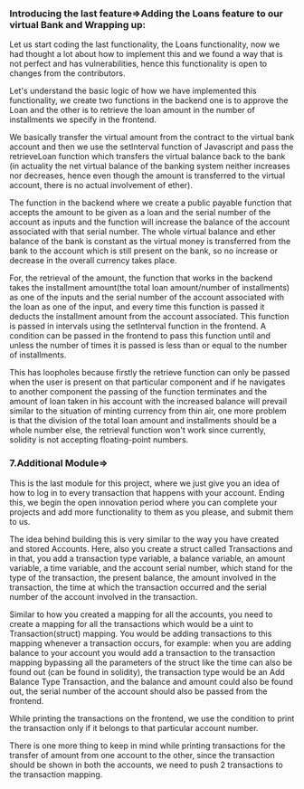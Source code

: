 ### **Introducing the last feature=>Adding the Loans feature to our virtual Bank and Wrapping up:**



Let us start coding the last functionality, the Loans functionality, now we had thought a lot about how to implement this and we found a way that is not perfect and has vulnerabilities, hence this functionality is open to changes from the contributors.

Let's understand the basic logic of how we have implemented this functionality, we create two functions in the backend one is to approve the Loan and the other is to retrieve the loan amount in the number of installments we specify in the frontend. 

We basically transfer the virtual amount from the contract to the virtual bank account and then we use the setInterval function of Javascript and pass the retrieveLoan function which transfers the virtual balance back to the bank (in actuality the net virtual balance of the banking system neither increases nor decreases, hence even though the amount is transferred to the virtual account, there is no actual involvement of ether). 

The function in the backend where we create a public payable function that accepts the amount to be given as a loan and the serial number of the account as inputs and the function will increase the balance of the account associated with that serial number. The whole virtual balance and ether balance of the bank is constant as the virtual money is transferred from the bank to the account which is still present on the bank, so no increase or decrease in the overall currency takes place.

For, the retrieval of the amount, the function that works in the backend takes the installment amount(the total loan amount/number of installments) as one of the inputs and the serial number of the account associated with the loan as one of the input, and every time this function is passed it deducts the installment amount from the account associated. This function is passed in intervals using the setInterval function in the frontend. A condition can be passed in the frontend to pass this function until and unless the number of times it is passed is less than or equal to the number of installments.

This has loopholes because firstly the retrieve function can only be passed when the user is present on that particular component and if he navigates to another component the passing of the function terminates and the amount of loan taken in his account with the increased balance will prevail similar to the situation of minting currency from thin air, one more problem is that the division of the total loan amount and installments should be a whole number else, the retrieval function won't work since currently, solidity is not accepting floating-point numbers.



### 7.Additional Module=>

This is the last module for this project, where we just give you an idea of how to log in to every transaction that happens with your account. Ending this, we begin the open innovation period where you can complete your projects and add more functionality to them as you please, and submit them to us.

The idea behind building this is very similar to the way you have created and stored Accounts. Here, also you create a struct called Transactions and in that, you add a transaction type variable, a balance variable, an amount variable, a time variable, and the account serial number, which stand for the type of the transaction, the present balance, the amount involved in the transaction, the time at which the transaction occurred and the serial number of the account involved in the transaction.

Similar to how you created a mapping for all the accounts, you need to create a mapping for all the transactions which would be a uint to Transaction(struct) mapping. You would be adding transactions to this mapping whenever a transaction occurs, for example: when you are adding balance to your account you would add a transaction to the transaction mapping bypassing all the parameters of the struct like the time can also be found out (can be found in solidity), the transaction type would be an Add Balance Type Transaction, and the balance and amount could also be found out, the serial number of the account should also be passed from the frontend.

While printing the transactions on the frontend, we use the condition to print the transaction only if it belongs to that particular account number.

There is one more thing to keep in mind while printing transactions for the transfer of amount from one account to the other, since the transaction should be shown in both the accounts, we need to push 2 transactions to the transaction mapping.